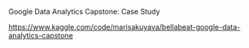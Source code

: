 Google Data Analytics Capstone: Case Study

https://www.kaggle.com/code/marisakuyava/bellabeat-google-data-analytics-capstone 
